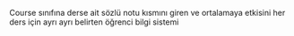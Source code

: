 Course sınıfına derse ait sözlü notu kısmını giren ve ortalamaya etkisini her ders için ayrı ayrı belirten öğrenci bilgi sistemi
